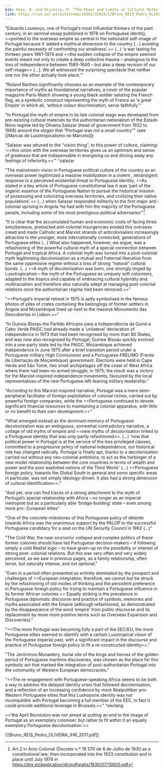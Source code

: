 ```yaml
---
bib: Reis, B. and Oliveira, P. “The Power and Limits of Cultural Myths in Portugal’s Search for a Post-Imperial Role”. International History Review pp. 1-23, 2017. http://www.tandfonline.com/doi/abs/10.1080/07075332.2016.1253599?journalCode=rinh20
link: https://run.unl.pt/bitstream/10362/32015/1/Bruno_REIS_Pedro_OLIVEIRA_IHR_2017.pdf
---
```

"Eduardo Lourenço, one of Portugal’s most influential thinkers of the past century, in an seminal essay published in 1978 on Portuguese identity, ==pointed to the overseas empire as central in the nationalist self-image of Portugal because it ‘added a mythical dimension to the country […] avoiding the painful necessity of confronting our smallness’.== (...) ‘a war lasting for thirteen years 1961-1974 and ==the sudden collapse of the empire seemed events meant not only to create a deep collective trauma – analogous to the loss of independence between 1580-1640 – but also a deep revision of our self-image== […]. We all witnessed the surprising spectacle that neither one nor the other actually took place.’"

"Roland Barthes significantly chooses as an example of the contemporary importance of myths as foundational narratives, a cover of the popular magazine Paris-Match showing a young black soldier saluting the French flag, as a symbolic construct representing the myth of France as ‘a great Empire’ in which all, ‘without colour discrimination, serve faithfully’."

"In Portugal the myth of empire in its late colonial stage was developed from pre-existing cultural materials by the authoritarian nationalism of the Estado Novo regime led by Oliveira Salazar (head of government from 1932 to 1968) around the slogan that “Portugal was not a small country”" (see [[Marcas de Lusotropicalismo no Marcelo]])

"Salazar was attuned to the “vision thing”, to this power of culture, claiming: ‘==this union with the overseas territories gives us an optimism and sense of greatness that are indispensable in energising us and driving away any feelings of inferiority.==’" ^salazar

"The mainstream vision in Portuguese political culture of the country as an overseas power legitimized a massive mobilization in a violent , intransigent response to a perceived existential threat to Portuguese identity. ==As stated in a key article of Portuguese constitutional law it was ‘part of the organic essence of the Portuguese Nation to pursue the historical mission of possessing and colonizing overseas territories, and civilizing their native populations’.== (...)
when Salazar responded militarily to the first major anti-colonial uprising in Angola ‘he had with him the majority of the Portuguese people, including some of his most prestigious political adversaries’"[^constituion]

"It is clear that the accumulated human and economic costs of facing three simultaneous, protracted anti-colonial insurgencies eroded this overseas creed and made Catholic and Marxist strands of anticolonialism increasingly attractive to the younger, more internationally connected, generations of Portuguese elites (...) What also happened, however, we argue, was a refashioning of the powerful cultural myth of a special connection between Portugal and tropical Africa. A colonial myth was turned into a post-colonial myth legitimising decolonisation as a mutual and fraternal liberation from the same oppressive regime without a loss of strong “natural” cultural bonds. (...) ==A myth of decolonisation was born, one strongly tinged by Lusotropicalism – the myth of the Portuguese as uniquely soft colonisers, adapted to the tropics and capable of embracing cultural hybridity and multiracialism and therefore also naturally adept at managing post-colonial relations once the authoritarian regime had been removed.=="

"==Portugal’s imperial retreat in 1975 is aptly symbolised in the famous photos of piles of crates containing the belongings of former settlers in Angola and Mozambique lined up next to the massive Monumento das Descobertas in Lisbon.=="

"In Guinea-Bissau the Partido Africano para a Independência da Guiné e Cabo Verde PAIGC had already made a ‘unilateral’ declaration of independence in 1973 that had been recognised by more than 80 States, and was now also recognised by Portugal; Guinea-Bissau quickly evolved into a one-party state led by the PAIGC. Mozambique achieved independence in June 1975 after a brief transition period under a Portuguese military High Comissioner and a Portuguese-FRELIMO (Frente de Libertação de Moçambique) government. Elections were held in Cape Verde and São Tomé, two small archipelagos off the coast of West Africa where there had been no armed struggle, in 1975; the result was a victory for the Marxist-inspired independence movements, favoured by the local representatives of the new Portuguese left-leaning military leadership."

"According to this Marxist-inspired narrative, Portugal was a mere semi-peripheral facilitator of foreign exploitation of colonial riches, carried out by powerful foreign companies, while the ==Portuguese continued to devote significant financial resources to maintaining a colonial apparatus, with little or no benefit to their own development.=="

"What emerged instead as the dominant memory of Portuguese decolonization was an ambiguous, somewhat contradictory narrative, a collage of old myths of empire and ==new myths of decolonisation linked to a Portuguese identity that was only partly refashioned==. (...)
'now that political power in Portugal is at the service of the less privileged classes, committed to a progressive policy of national independence, our historical role has changed radically. Portugal is finally apt, thanks to a decolonisation carried out without any neo-colonial ambitions, to act as the harbinger of a new model relationship between the core countries in terms of wealth and power and the poor exploited nations of the Third World.' (...) ==Portuguese foreign policy, towards the Global South in general and some specific areas in particular, was not simply ideology-driven. It also had a strong dimension of cultural identification==."

"And yet, one can find traces of a strong attachment to the myth of Portugal’s special relationship with Africa – no longer as an imperial metropole but as a particularly able ‘bridge-building’ state – even among more pro- European elites"

"One of the concrete milestones of this Portuguese policy of détente towards Africa was the unanimous support by the PALOP to the successful Portuguese candidacy for a seat on the UN Security Council in 1982 (...)"

"The Cold War, the near economic collapse and complex politics of these former colonies should have led Portuguese decision-makers – if following simply a cold Realist logic – to have given-up on the possibility or interest of strong post- colonial relations. But this was very often and very widely perceived, as we saw in previous pages, as a family relationship, often tense, but naturally intense, and not optional."

"Even in a period often presented as entirely dominated by the prospect and challenges of ==European integration, therefore, we cannot but be struck by the refashioning of old modes of thinking and the persistent preference in Portuguese foreign policy for trying to maintain a Portuguese influence in its former African colonies.== Equally striking is the prevalence in Portuguese diplomatic discourse and practice of symbols, memories and myths associated with the Empire (although refashioned, as demonstrated by the disappearance of the word ‘empire’ from public discourse and its replacement by more more positive terms such as Overseas Expansion and Discoveries)."

"==The more Portugal was becoming fully a part of the EEC/EU, the more Portuguese elites seemed to identify with a certain Lusotropical vision of the Portuguese imperial past, with a significant impact in the discourse and practice of Portuguese foreign policy to fit a re-constructed identity==."

"The Jerónimos Monastery, burial site of the kings and heroes of the golden period of Portuguese maritime discoveries, was chosen as the place for this symbolic act that marked the integration of post-authoritarian Portugal into the community of Western European democracies."

"==The re-engagement with Portuguese-speaking Africa seems to be both a way to address the delayed identity crisis that followed decolonisation, and a reflection of an increasing confidence by more Realpolitiker pro-Western Portuguese elites that this Lushopone identity was not incompatible with Portugal becoming a full member of the EEC, in fact it could provide additional leverage in Brussels.==" ^eeclang

==‘the April Revolution was not aimed at putting an end to the image of Portugal as an exemplary coloniser, but rather to fit within it an equally exemplary Portuguese decolonisation.’==

![[Bruno_REIS_Pedro_OLIVEIRA_IHR_2017.pdf]]


[^constituion]: Art.2 in Acto Colonial (Decreto n.º 18 570 de 8 de Julho de 1930 as a constitutional law; then incorporated into the 1933 constitution and in place until July 1974 in https://dre.pt/application/dir/pdfgratis/1930/07/15600.pdf